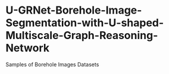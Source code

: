 # U-GRNet-Borehole-Image-Segmentation-with-U-shaped-Multiscale-Graph-Reasoning-Network
Samples of Borehole Images Datasets 
